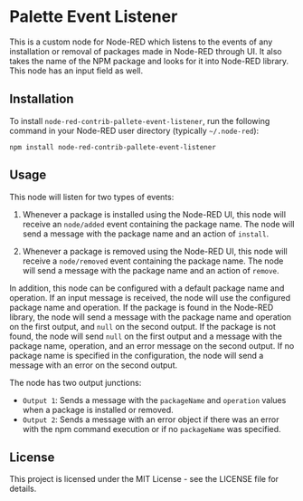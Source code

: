 # Palette Event Listener

This is a custom node for Node-RED which listens to the events of any installation or removal of packages made in Node-RED through UI. It also takes the name of the NPM package and looks for it into Node-RED library. This node has an input field as well.

## Installation

To install `node-red-contrib-pallete-event-listener`, run the following command in your Node-RED user directory (typically `~/.node-red`):

```
npm install node-red-contrib-pallete-event-listener
```

## Usage

This node will listen for two types of events:

1. Whenever a package is installed using the Node-RED UI, this node will receive an `node/added` event containing the package name. The node will send a message with the package name and an action of `install`.

2. Whenever a package is removed using the Node-RED UI, this node will receive a `node/removed` event containing the package name. The node will send a message with the package name and an action of `remove`.

In addition, this node can be configured with a default package name and operation. If an input message is received, the node will use the configured package name and operation. If the package is found in the Node-RED library, the node will send a message with the package name and operation on the first output, and `null` on the second output. If the package is not found, the node will send `null` on the first output and a message with the package name, operation, and an error message on the second output. If no package name is specified in the configuration, the node will send a message with an error on the second output.

The node has two output junctions:

- `Output 1`: Sends a message with the `packageName` and `operation` values when a package is installed or removed.
- `Output 2`: Sends a message with an error object if there was an error with the npm command execution or if no `packageName` was specified.

## License

This project is licensed under the MIT License - see the LICENSE file for details.
